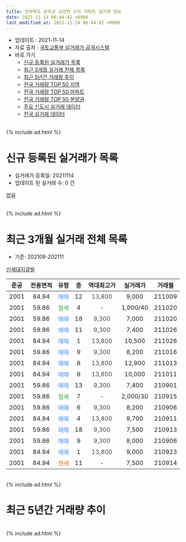 ```yaml
---
title: 전라북도 완주군 상관면 신리 아파트 실거래 정보
date: 2021-11-14 06:44:42 +0900
last_modified_at: 2021-11-14 06:44:42 +0900
---
```


* 업데이트 : 2021-11-14
* 자료 출처 : [국토교통부 실거래가 공개시스템](http://rt.molit.go.kr)
* 바로 가기
    * [신규 등록된 실거래가 목록](#신규-등록된-실거래가-목록)
    * [최근 3개월 실거래 전체 목록](#최근-3개월-실거래-전체-목록)
    * [최근 5년간 거래량 추이](#최근-5년간-거래량-추이)
    * [전국 거래량 TOP 50 지역](https://inasie.github.io/apt-trade-info/최근-3개월-전국에서-가장-거래가-많이-발생한-지역)
    * [전국 거래량 TOP 50 아파트](https://inasie.github.io/apt-trade-info/최근-3개월-전국에서-가장-거래가-많이-발생한-아파트)
    * [전국 거래량 TOP 50 분양권](https://inasie.github.io/apt-trade-info/최근-3개월-전국에서-가장-거래가-많이-발생한-분양권)
    * [주요 신도시 실거래 데이터](https://inasie.github.io/apt-trade-info/주요-신도시)
    * [전국 실거래 데이터](https://inasie.github.io/apt-trade-info/전국)
<br>
{% include ad.html %}
<br>

# 신규 등록된 실거래가 목록
* 실거래가 등록일: 20211114
* 업데이트 된 실거래 수: 0 건

없음

<br>
{% include ad.html %}
<br>

# 최근 3개월 실거래 전체 목록
* 기준: 202109-202111


[신세대지큐빌](https://search.naver.com/search.naver?query=%EC%A0%84%EB%9D%BC%EB%B6%81%EB%8F%84+%EC%99%84%EC%A3%BC%EA%B5%B0+%EC%83%81%EA%B4%80%EB%A9%B4+%EC%8B%A0%EB%A6%AC+%EC%8B%A0%EC%84%B8%EB%8C%80%EC%A7%80%ED%81%90%EB%B9%8C)

|준공|전용면적|유형|층|역대최고가|실거래가|거래월|
|:---:|:---:|:---:|:---:|:---:|:---:|:---:|
|2001|84.94|<span style="color:#4285f3">매매</span>|12|<span style="color:#444444">13,800</span>|9,000|211009|
|2001|59.86|<span style="color:#34a853">월세</span>|4|<span style="color:#444444">-</span>|1,000/40|211020|
|2001|59.86|<span style="color:#4285f3">매매</span>|18|<span style="color:#444444">9,300</span>|7,000|211020|
|2001|59.86|<span style="color:#4285f3">매매</span>|11|<span style="color:#444444">9,300</span>|7,400|211026|
|2001|84.94|<span style="color:#4285f3">매매</span>|1|<span style="color:#444444">13,800</span>|10,500|211026|
|2001|59.86|<span style="color:#4285f3">매매</span>|9|<span style="color:#444444">9,300</span>|8,200|211016|
|2001|84.94|<span style="color:#4285f3">매매</span>|8|<span style="color:#444444">13,800</span>|12,900|211013|
|2001|84.94|<span style="color:#4285f3">매매</span>|9|<span style="color:#444444">13,800</span>|10,000|211011|
|2001|59.86|<span style="color:#4285f3">매매</span>|13|<span style="color:#444444">9,300</span>|7,400|210901|
|2001|59.86|<span style="color:#34a853">월세</span>|7|<span style="color:#444444">-</span>|2,000/30|210915|
|2001|59.86|<span style="color:#4285f3">매매</span>|6|<span style="color:#444444">9,300</span>|8,200|210906|
|2001|84.94|<span style="color:#4285f3">매매</span>|4|<span style="color:#444444">13,800</span>|9,700|210911|
|2001|59.86|<span style="color:#4285f3">매매</span>|18|<span style="color:#444444">9,300</span>|7,500|210913|
|2001|59.86|<span style="color:#4285f3">매매</span>|9|<span style="color:#444444">9,300</span>|8,000|210906|
|2001|84.94|<span style="color:#4285f3">매매</span>|1|<span style="color:#444444">13,800</span>|9,000|210923|
|2001|84.94|<span style="color:#ff5a00">전세</span>|11|<span style="color:#444444">-</span>|7,500|210914|


<br>
{% include ad.html %}
<br>

# 최근 5년간 거래량 추이


<div style="width:100%;">
    <canvas id="deal_progress" height="200"></canvas>
</div>

<script>
new Chart(document.getElementById("deal_progress"), {
    type: 'line',
    data: {
        labels: ['201611','201612','201701','201702','201703','201704','201705','201706','201707','201708','201709','201710','201711','201712','201801','201802','201803','201804','201805','201806','201807','201808','201809','201810','201811','201812','201901','201902','201903','201904','201905','201906','201907','201908','201909','201910','201911','201912','202001','202002','202003','202004','202005','202006','202007','202008','202009','202010','202011','202012','202101','202102','202103','202104','202105','202106','202107','202108','202109','202110','202111'],
        datasets: [{
            label: '매매',
            pointRadius: 1,
            data: [11, 7, 4, 4, 7, 7, 4, 9, 7, 6, 7, 4, 6, 8, 7, 4, 7, 2, 2, 3, 6, 5, 4, 4, 3, 4, 3, 4, 6, 3, 2, 3, 8, 2, 6, 3, 4, 2, 1, 7, 1, 5, 3, 6, 3, 12, 6, 7, 5, 8, 4, 2, 3, 2, 13, 8, 8, 5, 6, 7, 0],
            borderColor: "rgba(255, 201, 14, 1)",
            backgroundColor: "rgba(255, 201, 14, 0.5)",
            fill: false,
            lineTension: 0
        },{
            label: '전월세',
            pointRadius: 1,
            data: [0, 2, 1, 0, 1, 0, 3, 1, 1, 3, 1, 0, 1, 1, 3, 3, 2, 4, 1, 2, 0, 0, 1, 5, 2, 1, 3, 2, 5, 1, 3, 0, 6, 0, 7, 3, 3, 2, 1, 3, 0, 0, 3, 3, 4, 1, 1, 0, 3, 1, 1, 1, 6, 2, 1, 1, 1, 2, 2, 1, 0],
            borderColor: "rgba(0, 141, 185, 1)",
            backgroundColor: "rgba(0, 141, 185, 0.5)",
            fill: false,
            lineTension: 0
        }
        ]
    },
    options: {
        responsive: true,
        title: {
            display: false
        },
        tooltips: {
            mode: 'index',
            intersect: false
        },
        hover: {
            mode: 'nearest',
            intersect: true
        },
        scales: {
            xAxes: [{
                display: true,
                scaleLabel: {
                    display: true,
                    labelString: '년/월'
                }
            }],
            yAxes: [{
                display: true,
                ticks: {
                    suggestedMin: 0,
                },
                scaleLabel: {
                    display: true,
                    labelString: '실거래 수'
                }
            }]
        }
    }
});

</script>


<br>
{% include ad.html %}
<br>


